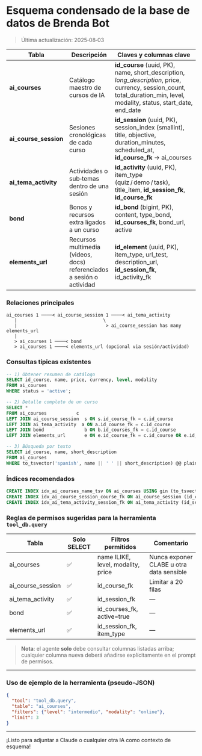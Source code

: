 # Esquema condensado de la base de datos de **Brenda Bot**

> Última actualización: 2025‑08‑03

| Tabla                   | Descripción                                                           | Claves y columnas clave                                                                                                                                                          |
| ----------------------- | --------------------------------------------------------------------- | -------------------------------------------------------------------------------------------------------------------------------------------------------------------------------- |
| **ai\_courses**         | Catálogo maestro de cursos de IA                                      | **id\_course** (uuid, PK), name, short\_description, *long\_description*, price, currency, session\_count, total\_duration\_min, level, modality, status, start\_date, end\_date |
| **ai\_course\_session** | Sesiones cronológicas de cada curso                                   | **id\_session** (uuid, PK), session\_index (smallint), title, objective, duration\_minutes, scheduled\_at, **id\_course\_fk** → ai\_courses                                      |
| **ai\_tema\_activity**  | Actividades o sub‑temas dentro de una sesión                          | **id\_activity** (uuid, PK), item\_type (quiz / demo / task), title\_item, **id\_session\_fk**, **id\_course\_fk**                                                               |
| **bond**                | Bonos y recursos extra ligados a un curso                             | **id\_bond** (bigint, PK), content, type\_bond, **id\_courses\_fk**, bond\_url, active                                                                                           |
| **elements\_url**       | Recursos multimedia (videos, docs) referenciados a sesión o actividad | **id\_element** (uuid, PK), item\_type, url\_test, description\_url, **id\_session\_fk**, id\_activity\_fk                                                                       |

### Relaciones principales

```
ai_courses 1 ────< ai_course_session 1 ────< ai_tema_activity
   |                                \
   |                                 > ai_course_session has many elements_url
   |
   > ai_courses 1 ────< bond
   > ai_courses 1 ────< elements_url (opcional via sesión/actividad)
```

### Consultas típicas existentes

```sql
-- 1) Obtener resumen de catálogo
SELECT id_course, name, price, currency, level, modality
FROM ai_courses
WHERE status = 'active';

-- 2) Detalle completo de un curso
SELECT *
FROM ai_courses           c
LEFT JOIN ai_course_session  s ON s.id_course_fk = c.id_course
LEFT JOIN ai_tema_activity  a ON a.id_course_fk = c.id_course
LEFT JOIN bond               b ON b.id_courses_fk = c.id_course
LEFT JOIN elements_url       e ON e.id_course_fk = c.id_course OR e.id_session_fk = s.id_session;

-- 3) Búsqueda por texto
SELECT id_course, name, short_description
FROM ai_courses
WHERE to_tsvector('spanish', name || ' ' || short_description) @@ plainto_tsquery('spanish', :query);
```

### Índices recomendados

```sql
CREATE INDEX idx_ai_courses_name_tsv ON ai_courses USING gin (to_tsvector('spanish', name));
CREATE INDEX idx_ai_course_session_course_fk ON ai_course_session (id_course_fk);
CREATE INDEX idx_ai_tema_activity_session_fk ON ai_tema_activity (id_session_fk);
```

### Reglas de permisos sugeridas para la herramienta `tool_db.query`

| Tabla               | Solo SELECT | Filtros permitidos                 | Comentario                               |
| ------------------- | ----------- | ---------------------------------- | ---------------------------------------- |
| ai\_courses         | ✅           | name ILIKE, level, modality, price | Nunca exponer CLABE u otra data sensible |
| ai\_course\_session | ✅           | id\_course\_fk                     | Limitar a 20 filas                       |
| ai\_tema\_activity  | ✅           | id\_session\_fk                    | —                                        |
| bond                | ✅           | id\_courses\_fk, active=true       | —                                        |
| elements\_url       | ✅           | id\_session\_fk, item\_type        | —                                        |

> **Nota**: el agente **solo** debe consultar columnas listadas arriba; cualquier columna nueva deberá añadirse explícitamente en el prompt de permisos.

---

### Uso de ejemplo de la herramienta (pseudo‑JSON)

```json
{
  "tool": "tool_db.query",
  "table": "ai_courses",
  "filters": {"level": "intermedio", "modality": "online"},
  "limit": 3
}
```

---

¡Listo para adjuntar a Claude o cualquier otra IA como contexto de esquema!
